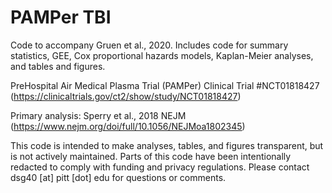 # PAMPer TBI

Code to accompany Gruen et al., 2020. Includes code for summary statistics, GEE, Cox proportional hazards models, Kaplan-Meier analyses, and tables and figures.

PreHospital Air Medical Plasma Trial (PAMPer) Clinical Trial #NCT01818427 (https://clinicaltrials.gov/ct2/show/study/NCT01818427)

Primary analysis: Sperry et al., 2018 NEJM (https://www.nejm.org/doi/full/10.1056/NEJMoa1802345)

This code is intended to make analyses, tables, and figures transparent, but is not actively maintained. Parts of this code have been intentionally redacted to comply with funding and privacy regulations. Please contact dsg40 [at] pitt [dot] edu for questions or comments.
